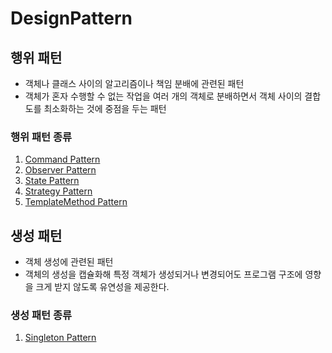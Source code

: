 # DesignPattern

## 행위 패턴
- 객체나 클래스 사이의 알고리즘이나 책임 분배에 관련된 패턴
- 객체가 혼자 수행할 수 없는 작업을 여러 개의 객체로 분배하면서 객체 사이의 결합도를 최소화하는 것에 중점을 두는 패턴

### 행위 패턴 종류
1. [Command Pattern](/BehavioralPattern/Command/README.md)
2. [Observer Pattern](/BehavioralPattern/Observer/README.md)
3. [State Pattern](/BehavioralPattern/State/README.md)
4. [Strategy Pattern](/BehavioralPattern/Strategy/README.md)
5. [TemplateMethod Pattern](/BehavioralPattern/TemplateMethod/README.md)

## 생성 패턴
- 객체 생성에 관련된 패턴
- 객체의 생성을 캡슐화해 특정 객체가 생성되거나 변경되어도 프로그램 구조에 영향을 크게 받지 않도록 유연성을 제공한다.

### 생성 패턴 종류
1. [Singleton Pattern](/CreationalPattern/Singleton/README.md)
